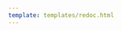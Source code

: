 ```yaml
---
template: templates/redoc.html
---
```


<redoc spec-url="{{base_path}}/apis/restapis/functionality.yaml" theme='{{redoc_theme}}'></redoc>
